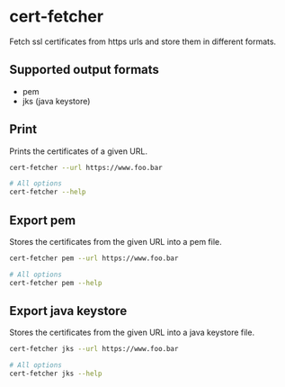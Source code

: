 # cert-fetcher

Fetch ssl certificates from https urls and store them in different formats.

## Supported output formats

- pem
- jks (java keystore)

## Print

Prints the certificates of a given URL.

```bash
cert-fetcher --url https://www.foo.bar

# All options
cert-fetcher --help
```

## Export pem

Stores the certificates from the given URL into a pem file.

```bash
cert-fetcher pem --url https://www.foo.bar

# All options
cert-fetcher pem --help
```

## Export java keystore

Stores the certificates from the given URL into a java keystore file.

```bash
cert-fetcher jks --url https://www.foo.bar

# All options
cert-fetcher jks --help
```